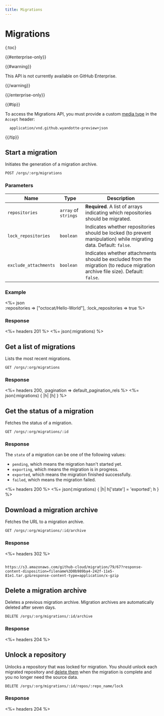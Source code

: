 ```yaml
---
title: Migrations
---
```


# Migrations

{:toc}

{{#enterprise-only}}

{{#warning}}

This API is not currently available on GitHub Enterprise.

{{/warning}}

{{/enterprise-only}}

{{#tip}}

  To access the Migrations API, you must provide a custom [media type](/v3/media) in the `Accept` header:

      application/vnd.github.wyandotte-preview+json

{{/tip}}

## Start a migration

Initiates the generation of a migration archive.

    POST /orgs/:org/migrations

### Parameters

Name    | Type    | Description
--------|---------|--------------
`repositories` | `array` of `strings` | **Required**. A list of arrays indicating which repositories should be migrated.
`lock_repositories`|`boolean` | Indicates whether repositories should be locked (to prevent manipulation) while migrating data. Default: `false`.
`exclude_attachments`|`boolean` | Indicates whether attachments should be excluded from the migration (to reduce migration archive file size). Default: `false`.

### Example

<%= json \
  :repositories       => ["octocat/Hello-World"],
  :lock_repositories  => true
%>

### Response

<%= headers 201 %>
<%= json(:migrations) %>

## Get a list of migrations

Lists the most recent migrations.

    GET /orgs/:org/migrations

### Response

<%= headers 200, :pagination => default_pagination_rels %>
<%= json(:migrations) { |h| [h] } %>

## Get the status of a migration

Fetches the status of a migration.

    GET /orgs/:org/migrations/:id

### Response

The `state` of a migration can be one of the following values:

* `pending`, which means the migration hasn't started yet.
* `exporting`, which means the migration is in progress.
* `exported`, which means the migration finished successfully.
* `failed`, which means the migration failed.

<%= headers 200 %>
<%= json(:migrations) { |h| h['state'] = 'exported'; h } %>

## Download a migration archive

Fetches the URL to a migration archive.

    GET /orgs/:org/migrations/:id/archive

### Response

<%= headers 302 %>
<pre class="body-response"><code>
https://s3.amazonaws.com/github-cloud/migration/79/67?response-content-disposition=filename%3D0b989ba4-242f-11e5-81e1.tar.gz&response-content-type=application/x-gzip
</code></pre>

## Delete a migration archive

Deletes a previous migration archive. Migration archives are automatically deleted after seven days.

    DELETE /orgs/:org/migrations/:id/archive

### Response

<%= headers 204 %>

## Unlock a repository

Unlocks a repository that was locked for migration. You should unlock each migrated repository and [delete them](/v3/repos/#delete-a-repository) when the migration is complete and you no longer need the source data.

    DELETE /orgs/:org/migrations/:id/repos/:repo_name/lock

### Response

<%= headers 204 %>
